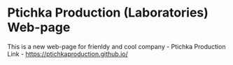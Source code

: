 # Ptichka Production (Laboratories) Web-page
This is a new web-page for frienldy and cool company - Ptichka Production
Link - https://ptichkaproduction.github.io/
